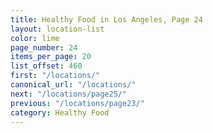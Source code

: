 ```yaml
---
title: Healthy Food in Los Angeles, Page 24
layout: location-list
color: lime
page_number: 24
items_per_page: 20
list_offset: 460
first: "/locations/"
canonical_url: "/locations/"
next: "/locations/page25/"
previous: "/locations/page23/"
category: Healthy Food
---
```


